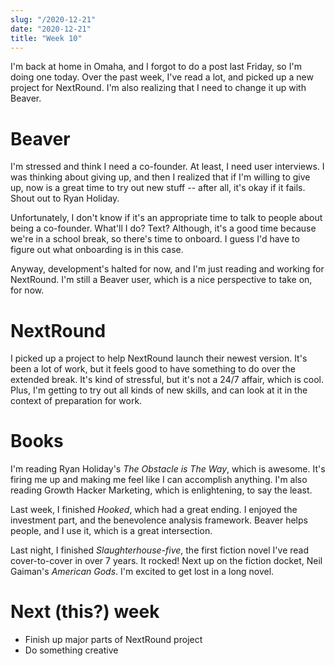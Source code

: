 ```yaml
---
slug: "/2020-12-21"
date: "2020-12-21"
title: "Week 10"
---
```

I'm back at home in Omaha, and I forgot to do a post last Friday, so I'm doing one today. Over the past week, I've read a lot, and picked up a new project for NextRound. I'm also realizing that I need to change it up with Beaver.

# Beaver
I'm stressed and think I need a co-founder. At least, I need user interviews. I was thinking about giving up, and then I realized that if I'm willing to give up, now is a great time to try out new stuff -- after all, it's okay if it fails. Shout out to Ryan Holiday.

Unfortunately, I don't know if it's an appropriate time to talk to people about being a co-founder. What'll I do? Text? Although, it's a good time because we're in a school break, so there's time to onboard. I guess I'd have to figure out what onboarding is in this case.

Anyway, development's halted for now, and I'm just reading and working for NextRound. I'm still a Beaver user, which is a nice perspective to take on, for now.

# NextRound
I picked up a project to help NextRound launch their newest version. It's been a lot of work, but it feels good to have something to do over the extended break. It's kind of stressful, but it's not a 24/7 affair, which is cool. Plus, I'm getting to try out all kinds of new skills, and can look at it in the context of preparation for work.

# Books
I'm reading Ryan Holiday's *The Obstacle is The Way*, which is awesome. It's firing me up and making me feel like I can accomplish anything. I'm also reading Growth Hacker Marketing, which is enlightening, to say the least.

Last week, I finished *Hooked*, which had a great ending. I enjoyed the investment part, and the benevolence analysis framework. Beaver helps people, and I use it, which is a great intersection.

Last night, I finished *Slaughterhouse-five*, the first fiction novel I've read cover-to-cover in over 7 years. It rocked! Next up on the fiction docket, Neil Gaiman's *American Gods*. I'm excited to get lost in a long novel.

# Next (this?) week
- Finish up major parts of NextRound project
- Do something creative